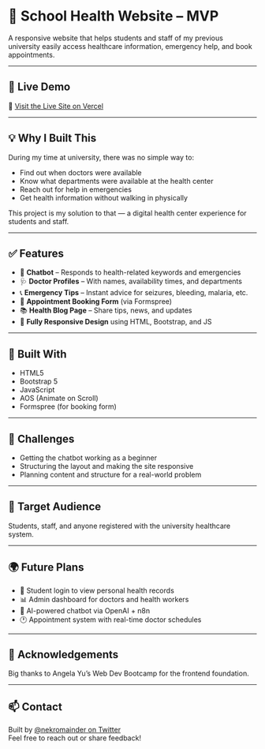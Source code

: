 # 🏥 School Health Website – MVP

A responsive website that helps students and staff of my previous university easily access healthcare information, emergency help, and book appointments.

---

## 📍 Live Demo  
🔗 [Visit the Live Site on Vercel]([https://your-vercel-url.vercel.app](https://school-health-site.vercel.app/))

---

## 💡 Why I Built This

During my time at university, there was no simple way to:

- Find out when doctors were available  
- Know what departments were available at the health center  
- Reach out for help in emergencies  
- Get health information without walking in physically

This project is my solution to that — a digital health center experience for students and staff.

---

## ✅ Features

- 💬 **Chatbot** – Responds to health-related keywords and emergencies  
- 🩺 **Doctor Profiles** – With names, availability times, and departments  
- 📞 **Emergency Tips** – Instant advice for seizures, bleeding, malaria, etc.  
- 📅 **Appointment Booking Form** (via Formspree)  
- 📚 **Health Blog Page** – Share tips, news, and updates  
- 📱 **Fully Responsive Design** using HTML, Bootstrap, and JS

---

## 🔧 Built With

- HTML5  
- Bootstrap 5  
- JavaScript  
- AOS (Animate on Scroll)  
- Formspree (for booking form)

---

## 🧠 Challenges

- Getting the chatbot working as a beginner  
- Structuring the layout and making the site responsive  
- Planning content and structure for a real-world problem

---

## 👤 Target Audience

Students, staff, and anyone registered with the university healthcare system.

---

## 🌍 Future Plans

- 🔐 Student login to view personal health records  
- 📊 Admin dashboard for doctors and health workers  
- 🤖 AI-powered chatbot via OpenAI + n8n  
- 🕐 Appointment system with real-time doctor schedules

---

## 🙌 Acknowledgements

Big thanks to Angela Yu’s Web Dev Bootcamp for the frontend foundation.

---

## 📫 Contact

Built by [@nekromainder on Twitter](https://twitter.com/TheMudiaga)  
Feel free to reach out or share feedback!
